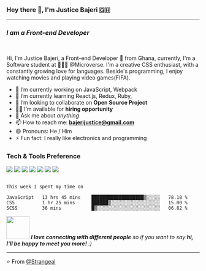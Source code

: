 ### Hey there 👋, I'm Justice Bajeri 🇬🇭

---
### *I am a Front-end Developer*
<br />

Hi, I'm Justice Bajeri, a Front-end Developer 🚀 from Ghana, currently, I'm a Software student at 🙍🏽‍♂️ @Microverse. I'm a creative CSS enthusiast, with a constantly growing love for languages. Beside's programming, I enjoy watching movies and playing video games(FIFA).


- 🔭 I’m currently working on JavaScript, Webpack 
- 🌱 I’m currently learning React.js, Redux, Ruby,
- 👯 I’m looking to collaborate on **Open Source Project**
- 👨‍💻 I’m available for **hiring opportunity**
- 💬 Ask me about *anything* 
- 📫 How to reach me: **bajerijustice@gmail.com** 
- 😄 Pronouns: He / Him 
- ⚡ Fun fact: I really like electronics and programming 


### Tech & Tools Preference

<img src = "https://img.shields.io/badge/-HTML5-E34F26?style=flat&logo=html5&logoColor=white"> <img src = "https://img.shields.io/badge/-CSS3-1572B6?style=flat&logo=css3&logoColor=white">
<img src="https://img.shields.io/badge/-Bootstrap-563D7C?style=flat&logo=bootstrap&logoColor=white">
<img src="https://img.shields.io/badge/-JavaScript-eed718?style=flat&logo=javascript&logoColor=ffffff">
<img src="https://img.shields.io/badge/-Sass-cc6699?style=flat&logo=sass&logoColor=ffffff">
<img src="http://img.shields.io/badge/-Git-F1502F?style=flat&logo=git&logoColor=FFFFFF">
<img src="http://img.shields.io/badge/-Github-000000?style=flat&logo=github&logoColor=FFFFFF">

<!--START_SECTION:waka-->

```text

This week I spent my time on

JavaScript   13 hrs 45 mins    ███████████████████▒░░░░░   78.18 %
CSS          1 hr 25 mins      ██████▒░░░░░░░░░░░░░░░░░░   15.00 %
SCSS         36 mins           █▒░░░░░░░░░░░░░░░░░░░░░░░   06.82 %
```

<!--END_SECTION:waka-->

<img src="https://media.giphy.com/media/LnQjpWaON8nhr21vNW/giphy.gif" width="60"> <em><b>I love connecting with different people</b> so if you want to say <b>hi, I'll be happy to meet you more!</b> :)</em>

---

⭐️ From [@Strangeal](https://github.com/Strangeal)
